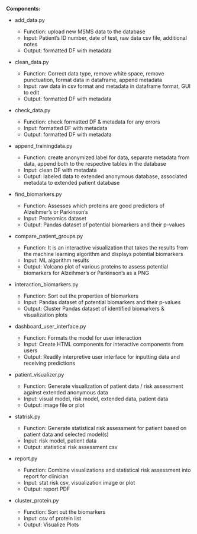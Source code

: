 **Components:**

+ add_data.py
	+ Function: upload new MSMS data to the database
	+ Input: Patient’s ID number, date of test, raw data csv file, additional notes
	+ Output: formatted DF with metadata

+ clean_data.py
 	+ Function: Correct data type, remove white space, remove punctuation, format data in dataframe, append metadata
	+ Input: raw data in csv format and metadata in dataframe format, GUI to edit
	+ Output: formatted DF with metadata
+ check_data.py
	+ Function: check formatted DF & metadata for any errors
	+ Input: formatted DF with metadata
	+ Output: formatted DF with metadata
+ append_trainingdata.py
	+ Function: create anonymized label for data, separate metadata from data, append both to the respective tables in the database
	+ Input: clean DF with metadata
	+ Output: labeled data to extended anonymous database, associated metadata to extended patient database

+ find_biomarkers.py
	+ Function: Assesses which proteins are good predictors of Alzeihmer’s or Parkinson’s 
	+ Input: Proteomics dataset 
	+ Output: Pandas dataset of potential biomarkers and their p-values

+ compare_patient_groups.py
	+ Function: It is an interactive visualization that takes the results from the machine learning algorithm and displays potential biomarkers
	+ Input: ML algorithm results
	+ Output: Volcano plot of various proteins to assess potential biomarkers for Alzeihmer’s or Parkinson’s as a PNG

+ interaction_biomarkers.py
	+ Function: Sort out the properties of biomarkers
	+ Input: Pandas dataset of potential biomarkers and their p-values
	+ Output: Cluster Pandas dataset of identified biomarkers & visualization plots

+ dashboard_user_interface.py
	+ Function: Formats the model for user interaction
	+ Input: Create HTML components for interactive components from users
	+ Output: Readily interpretive user interface for inputting data and receiving predictions

+ patient_visualizer.py
	+ Function: Generate visualization of patient data / risk assessment against extended anonymous data
	+ Input: visual model, risk model, extended data, patient data
	+ Output: image file or plot

+ statrisk.py
	+ Function: Generate statistical risk assessment for patient based on patient data and selected model(s)
	+ Input: risk model, patient data
	+ Output: statistical risk assessment csv
+ report.py
	+ Function: Combine visualizations and statistical risk assessment into report for clinician
	+ Input: stat risk csv, visualization image or plot
	+ Output: report PDF
+ cluster_protein.py
	+ Function: Sort out the biomarkers
	+ Input: csv of protein list
	+ Output: Visualize Plots 
